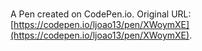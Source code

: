 # 

A Pen created on CodePen.io. Original URL: [https://codepen.io/ljoao13/pen/XWoymXE](https://codepen.io/ljoao13/pen/XWoymXE).

